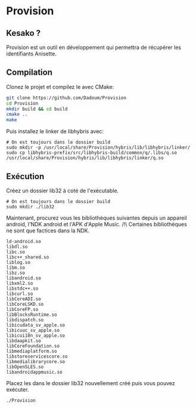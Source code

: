 # Provision

## Kesako ?

Provision est un outil en développement qui permettra de récupérer les identifiants Anisette.

## Compilation

Clonez le projet et compilez le avec CMake:

```bash
git clone https://github.com/Dadoum/Provision
cd Provision
mkdir build && cd build
cmake ..
make
```

Puis installez le linker de libhybris avec:

```
# On est toujours dans le dossier build
sudo mkdir -p /usr/local/share/Provision/hybris/lib/libhybris/linker/
sudo cp libhybris-prefix/src/libhybris-build/common/q/.libs/q.so /usr/local/share/Provision/hybris/lib/libhybris/linker/q.so
```

## Exécution

Créez un dossier lib32 à coté de l'exécutable.

```
# On est toujours dans le dossier build
sudo mkdir ./lib32
```

Maintenant, procurez vous les bibliothèques suivantes depuis un appareil android, l'NDK android et l'APK d'Apple Music.
/!\ Certaines bibliothèques ne sont que factices dans la NDK.

```
ld-android.so
libdl.so
libc.so
libc++_shared.so
liblog.so
libm.so
libz.so
libandroid.so
libxml2.so
libstdc++.so
libcurl.so
libCoreADI.so
libCoreLSKD.so
libCoreFP.so
libBlocksRuntime.so
libdispatch.so
libicudata_sv_apple.so
libicuuc_sv_apple.so
libicui18n_sv_apple.so
libdaapkit.so
libCoreFoundation.so
libmediaplatform.so
libstoreservicescore.so
libmedialibrarycore.so
libOpenSLES.so
libandroidappmusic.so
```

Placez les dans le dossier lib32 nouvellement créé puis vous pouvez exécuter.

```
./Provision
```
